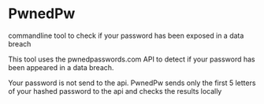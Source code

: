 # PwnedPw
commandline tool to check if your password has been exposed in a data breach


This tool uses the pwnedpasswords.com API to detect if your password has been appeared in a data breach.

Your password is not send to the api. PwnedPw sends only the first 5 letters of your hashed password to the api and checks the results locally
